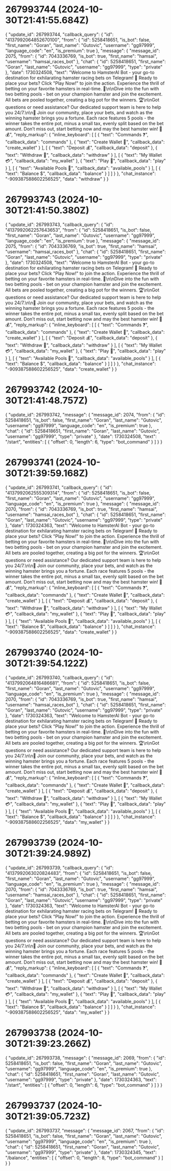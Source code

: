 # 267993744 (2024-10-30T21:41:55.684Z)

{
  "update_id": 267993744,
  "callback_query": {
    "id": "4137992064852670100",
    "from": {
      "id": 5258418651,
      "is_bot": false,
      "first_name": "Goran",
      "last_name": "Gutovic",
      "username": "gg97999",
      "language_code": "en",
      "is_premium": true
    },
    "message": {
      "message_id": 2075,
      "from": {
        "id": 7043336769,
        "is_bot": true,
        "first_name": "hamsai",
        "username": "hamsai_races_bot"
      },
      "chat": {
        "id": 5258418651,
        "first_name": "Goran",
        "last_name": "Gutovic",
        "username": "gg97999",
        "type": "private"
      },
      "date": 1730324508,
      "text": "Welcome to HamsterAI Bot - your go-to destination for exhilarating hamster racing bets on Telegram! 🐹 Ready to place your bets? Click \"Play Now!\" to join the action. Experience the thrill of betting on your favorite hamsters in real-time. 🚀\n\nDive into the fun with two betting pools - bet on your champion hamster and join the excitement. All bets are pooled together, creating a big pot for the winners. 🏆\n\nGot questions or need assistance? Our dedicated support team is here to help you 24/7.\n\n🎰 Join our community, place your bets, and watch as the winning hamster brings you a fortune. Each race features 5 pools - the winner takes the entire pot, minus a small tax, evenly split based on the bet amount. Don’t miss out, start betting now and may the best hamster win! 🐹💰",
      "reply_markup": {
        "inline_keyboard": [
          [
            {
              "text": "Commands ❓",
              "callback_data": "commands"
            },
            {
              "text": "Create Wallet 💼",
              "callback_data": "create_wallet"
            }
          ],
          [
            {
              "text": "Deposit 💰",
              "callback_data": "deposit"
            },
            {
              "text": "Withdraw 💸",
              "callback_data": "withdraw"
            }
          ],
          [
            {
              "text": "My Wallet 💳",
              "callback_data": "my_wallet"
            },
            {
              "text": "Play 🎰",
              "callback_data": "play"
            }
          ],
          [
            {
              "text": "Available Pools 🎯",
              "callback_data": "available_pools"
            }
          ],
          [
            {
              "text": "Balance $",
              "callback_data": "balance"
            }
          ]
        ]
      }
    },
    "chat_instance": "-909387588602256525",
    "data": "withdraw"
  }
}

# 267993743 (2024-10-30T21:41:50.380Z)

{
  "update_id": 267993743,
  "callback_query": {
    "id": "4137992062257643653",
    "from": {
      "id": 5258418651,
      "is_bot": false,
      "first_name": "Goran",
      "last_name": "Gutovic",
      "username": "gg97999",
      "language_code": "en",
      "is_premium": true
    },
    "message": {
      "message_id": 2075,
      "from": {
        "id": 7043336769,
        "is_bot": true,
        "first_name": "hamsai",
        "username": "hamsai_races_bot"
      },
      "chat": {
        "id": 5258418651,
        "first_name": "Goran",
        "last_name": "Gutovic",
        "username": "gg97999",
        "type": "private"
      },
      "date": 1730324508,
      "text": "Welcome to HamsterAI Bot - your go-to destination for exhilarating hamster racing bets on Telegram! 🐹 Ready to place your bets? Click \"Play Now!\" to join the action. Experience the thrill of betting on your favorite hamsters in real-time. 🚀\n\nDive into the fun with two betting pools - bet on your champion hamster and join the excitement. All bets are pooled together, creating a big pot for the winners. 🏆\n\nGot questions or need assistance? Our dedicated support team is here to help you 24/7.\n\n🎰 Join our community, place your bets, and watch as the winning hamster brings you a fortune. Each race features 5 pools - the winner takes the entire pot, minus a small tax, evenly split based on the bet amount. Don’t miss out, start betting now and may the best hamster win! 🐹💰",
      "reply_markup": {
        "inline_keyboard": [
          [
            {
              "text": "Commands ❓",
              "callback_data": "commands"
            },
            {
              "text": "Create Wallet 💼",
              "callback_data": "create_wallet"
            }
          ],
          [
            {
              "text": "Deposit 💰",
              "callback_data": "deposit"
            },
            {
              "text": "Withdraw 💸",
              "callback_data": "withdraw"
            }
          ],
          [
            {
              "text": "My Wallet 💳",
              "callback_data": "my_wallet"
            },
            {
              "text": "Play 🎰",
              "callback_data": "play"
            }
          ],
          [
            {
              "text": "Available Pools 🎯",
              "callback_data": "available_pools"
            }
          ],
          [
            {
              "text": "Balance $",
              "callback_data": "balance"
            }
          ]
        ]
      }
    },
    "chat_instance": "-909387588602256525",
    "data": "create_wallet"
  }
}

# 267993742 (2024-10-30T21:41:48.757Z)

{
  "update_id": 267993742,
  "message": {
    "message_id": 2074,
    "from": {
      "id": 5258418651,
      "is_bot": false,
      "first_name": "Goran",
      "last_name": "Gutovic",
      "username": "gg97999",
      "language_code": "en",
      "is_premium": true
    },
    "chat": {
      "id": 5258418651,
      "first_name": "Goran",
      "last_name": "Gutovic",
      "username": "gg97999",
      "type": "private"
    },
    "date": 1730324508,
    "text": "/start",
    "entities": [
      {
        "offset": 0,
        "length": 6,
        "type": "bot_command"
      }
    ]
  }
}

# 267993741 (2024-10-30T21:39:59.168Z)

{
  "update_id": 267993741,
  "callback_query": {
    "id": "4137992062555309314",
    "from": {
      "id": 5258418651,
      "is_bot": false,
      "first_name": "Goran",
      "last_name": "Gutovic",
      "username": "gg97999",
      "language_code": "en",
      "is_premium": true
    },
    "message": {
      "message_id": 2070,
      "from": {
        "id": 7043336769,
        "is_bot": true,
        "first_name": "hamsai",
        "username": "hamsai_races_bot"
      },
      "chat": {
        "id": 5258418651,
        "first_name": "Goran",
        "last_name": "Gutovic",
        "username": "gg97999",
        "type": "private"
      },
      "date": 1730324363,
      "text": "Welcome to HamsterAI Bot - your go-to destination for exhilarating hamster racing bets on Telegram! 🐹 Ready to place your bets? Click \"Play Now!\" to join the action. Experience the thrill of betting on your favorite hamsters in real-time. 🚀\n\nDive into the fun with two betting pools - bet on your champion hamster and join the excitement. All bets are pooled together, creating a big pot for the winners. 🏆\n\nGot questions or need assistance? Our dedicated support team is here to help you 24/7.\n\n🎰 Join our community, place your bets, and watch as the winning hamster brings you a fortune. Each race features 5 pools - the winner takes the entire pot, minus a small tax, evenly split based on the bet amount. Don’t miss out, start betting now and may the best hamster win! 🐹💰",
      "reply_markup": {
        "inline_keyboard": [
          [
            {
              "text": "Commands ❓",
              "callback_data": "commands"
            },
            {
              "text": "Create Wallet 💼",
              "callback_data": "create_wallet"
            }
          ],
          [
            {
              "text": "Deposit 💰",
              "callback_data": "deposit"
            },
            {
              "text": "Withdraw 💸",
              "callback_data": "withdraw"
            }
          ],
          [
            {
              "text": "My Wallet 💳",
              "callback_data": "my_wallet"
            },
            {
              "text": "Play 🎰",
              "callback_data": "play"
            }
          ],
          [
            {
              "text": "Available Pools 🎯",
              "callback_data": "available_pools"
            }
          ],
          [
            {
              "text": "Balance $",
              "callback_data": "balance"
            }
          ]
        ]
      }
    },
    "chat_instance": "-909387588602256525",
    "data": "create_wallet"
  }
}

# 267993740 (2024-10-30T21:39:54.122Z)

{
  "update_id": 267993740,
  "callback_query": {
    "id": "4137992064816486681",
    "from": {
      "id": 5258418651,
      "is_bot": false,
      "first_name": "Goran",
      "last_name": "Gutovic",
      "username": "gg97999",
      "language_code": "en",
      "is_premium": true
    },
    "message": {
      "message_id": 2070,
      "from": {
        "id": 7043336769,
        "is_bot": true,
        "first_name": "hamsai",
        "username": "hamsai_races_bot"
      },
      "chat": {
        "id": 5258418651,
        "first_name": "Goran",
        "last_name": "Gutovic",
        "username": "gg97999",
        "type": "private"
      },
      "date": 1730324363,
      "text": "Welcome to HamsterAI Bot - your go-to destination for exhilarating hamster racing bets on Telegram! 🐹 Ready to place your bets? Click \"Play Now!\" to join the action. Experience the thrill of betting on your favorite hamsters in real-time. 🚀\n\nDive into the fun with two betting pools - bet on your champion hamster and join the excitement. All bets are pooled together, creating a big pot for the winners. 🏆\n\nGot questions or need assistance? Our dedicated support team is here to help you 24/7.\n\n🎰 Join our community, place your bets, and watch as the winning hamster brings you a fortune. Each race features 5 pools - the winner takes the entire pot, minus a small tax, evenly split based on the bet amount. Don’t miss out, start betting now and may the best hamster win! 🐹💰",
      "reply_markup": {
        "inline_keyboard": [
          [
            {
              "text": "Commands ❓",
              "callback_data": "commands"
            },
            {
              "text": "Create Wallet 💼",
              "callback_data": "create_wallet"
            }
          ],
          [
            {
              "text": "Deposit 💰",
              "callback_data": "deposit"
            },
            {
              "text": "Withdraw 💸",
              "callback_data": "withdraw"
            }
          ],
          [
            {
              "text": "My Wallet 💳",
              "callback_data": "my_wallet"
            },
            {
              "text": "Play 🎰",
              "callback_data": "play"
            }
          ],
          [
            {
              "text": "Available Pools 🎯",
              "callback_data": "available_pools"
            }
          ],
          [
            {
              "text": "Balance $",
              "callback_data": "balance"
            }
          ]
        ]
      }
    },
    "chat_instance": "-909387588602256525",
    "data": "my_wallet"
  }
}

# 267993739 (2024-10-30T21:39:24.989Z)

{
  "update_id": 267993739,
  "callback_query": {
    "id": "4137992063020824483",
    "from": {
      "id": 5258418651,
      "is_bot": false,
      "first_name": "Goran",
      "last_name": "Gutovic",
      "username": "gg97999",
      "language_code": "en",
      "is_premium": true
    },
    "message": {
      "message_id": 2070,
      "from": {
        "id": 7043336769,
        "is_bot": true,
        "first_name": "hamsai",
        "username": "hamsai_races_bot"
      },
      "chat": {
        "id": 5258418651,
        "first_name": "Goran",
        "last_name": "Gutovic",
        "username": "gg97999",
        "type": "private"
      },
      "date": 1730324363,
      "text": "Welcome to HamsterAI Bot - your go-to destination for exhilarating hamster racing bets on Telegram! 🐹 Ready to place your bets? Click \"Play Now!\" to join the action. Experience the thrill of betting on your favorite hamsters in real-time. 🚀\n\nDive into the fun with two betting pools - bet on your champion hamster and join the excitement. All bets are pooled together, creating a big pot for the winners. 🏆\n\nGot questions or need assistance? Our dedicated support team is here to help you 24/7.\n\n🎰 Join our community, place your bets, and watch as the winning hamster brings you a fortune. Each race features 5 pools - the winner takes the entire pot, minus a small tax, evenly split based on the bet amount. Don’t miss out, start betting now and may the best hamster win! 🐹💰",
      "reply_markup": {
        "inline_keyboard": [
          [
            {
              "text": "Commands ❓",
              "callback_data": "commands"
            },
            {
              "text": "Create Wallet 💼",
              "callback_data": "create_wallet"
            }
          ],
          [
            {
              "text": "Deposit 💰",
              "callback_data": "deposit"
            },
            {
              "text": "Withdraw 💸",
              "callback_data": "withdraw"
            }
          ],
          [
            {
              "text": "My Wallet 💳",
              "callback_data": "my_wallet"
            },
            {
              "text": "Play 🎰",
              "callback_data": "play"
            }
          ],
          [
            {
              "text": "Available Pools 🎯",
              "callback_data": "available_pools"
            }
          ],
          [
            {
              "text": "Balance $",
              "callback_data": "balance"
            }
          ]
        ]
      }
    },
    "chat_instance": "-909387588602256525",
    "data": "my_wallet"
  }
}

# 267993738 (2024-10-30T21:39:23.266Z)

{
  "update_id": 267993738,
  "message": {
    "message_id": 2069,
    "from": {
      "id": 5258418651,
      "is_bot": false,
      "first_name": "Goran",
      "last_name": "Gutovic",
      "username": "gg97999",
      "language_code": "en",
      "is_premium": true
    },
    "chat": {
      "id": 5258418651,
      "first_name": "Goran",
      "last_name": "Gutovic",
      "username": "gg97999",
      "type": "private"
    },
    "date": 1730324363,
    "text": "/start",
    "entities": [
      {
        "offset": 0,
        "length": 6,
        "type": "bot_command"
      }
    ]
  }
}

# 267993737 (2024-10-30T21:39:05.723Z)

{
  "update_id": 267993737,
  "message": {
    "message_id": 2067,
    "from": {
      "id": 5258418651,
      "is_bot": false,
      "first_name": "Goran",
      "last_name": "Gutovic",
      "username": "gg97999",
      "language_code": "en",
      "is_premium": true
    },
    "chat": {
      "id": 5258418651,
      "first_name": "Goran",
      "last_name": "Gutovic",
      "username": "gg97999",
      "type": "private"
    },
    "date": 1730324345,
    "text": "/balance",
    "entities": [
      {
        "offset": 0,
        "length": 8,
        "type": "bot_command"
      }
    ]
  }
}